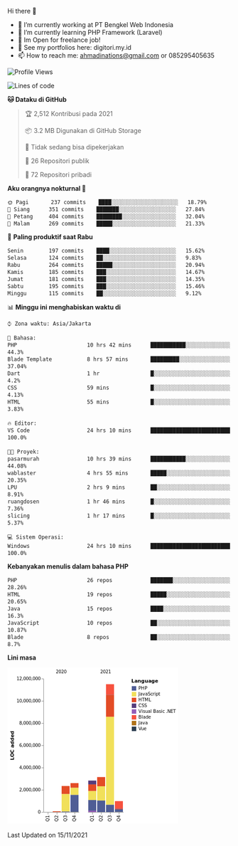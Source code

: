 Hi there 👋

- 🔭 I’m currently working at PT Bengkel Web Indonesia
- 🌱 I’m currently learning PHP Framework (Laravel)
- 📂 Im Open for freelance job!
- 🧷 See my portfolios here: digitori.my.id
- 📫 How to reach me: ahmadinations@gmail.com or 085295405635


<!--START_SECTION:waka-->
![Profile Views](http://img.shields.io/badge/Profil%20dilihat-5-blue)

![Lines of code](https://img.shields.io/badge/Sejak%20Hello%20World%20aku%20telah%20menulis-23.5%20million%20baris%20kode-blue)

**🐱 Dataku di GitHub** 

> 🏆 2,512 Kontribusi pada 2021
 > 
> 📦 3.2 MB Digunakan di GitHub Storage 
 > 
> 🚫 Tidak sedang bisa dipekerjakan
 > 
> 📜 26 Repositori publik 
 > 
> 🔑 72 Repositori pribadi  
 > 
**Aku orangnya nokturnal 🦉** 

```text
🌞 Pagi       237 commits    ████░░░░░░░░░░░░░░░░░░░░░   18.79% 
🌆 Siang      351 commits    ███████░░░░░░░░░░░░░░░░░░   27.84% 
🌃 Petang     404 commits    ████████░░░░░░░░░░░░░░░░░   32.04% 
🌙 Malam      269 commits    █████░░░░░░░░░░░░░░░░░░░░   21.33%

```
📅 **Paling produktif saat Rabu** 

```text
Senin        197 commits    ████░░░░░░░░░░░░░░░░░░░░░   15.62% 
Selasa       124 commits    ██░░░░░░░░░░░░░░░░░░░░░░░   9.83% 
Rabu         264 commits    █████░░░░░░░░░░░░░░░░░░░░   20.94% 
Kamis        185 commits    ███░░░░░░░░░░░░░░░░░░░░░░   14.67% 
Jumat        181 commits    ███░░░░░░░░░░░░░░░░░░░░░░   14.35% 
Sabtu        195 commits    ███░░░░░░░░░░░░░░░░░░░░░░   15.46% 
Minggu       115 commits    ██░░░░░░░░░░░░░░░░░░░░░░░   9.12%

```


📊 **Minggu ini menghabiskan waktu di** 

```text
⌚︎ Zona waktu: Asia/Jakarta

💬 Bahasa: 
PHP                      10 hrs 42 mins      ███████████░░░░░░░░░░░░░░   44.3% 
Blade Template           8 hrs 57 mins       █████████░░░░░░░░░░░░░░░░   37.04% 
Dart                     1 hr                █░░░░░░░░░░░░░░░░░░░░░░░░   4.2% 
CSS                      59 mins             █░░░░░░░░░░░░░░░░░░░░░░░░   4.13% 
HTML                     55 mins             █░░░░░░░░░░░░░░░░░░░░░░░░   3.83%

🔥 Editor: 
VS Code                  24 hrs 10 mins      █████████████████████████   100.0%

🐱‍💻 Proyek: 
pasarmurah               10 hrs 39 mins      ███████████░░░░░░░░░░░░░░   44.08% 
wablaster                4 hrs 55 mins       █████░░░░░░░░░░░░░░░░░░░░   20.35% 
LPU                      2 hrs 9 mins        ██░░░░░░░░░░░░░░░░░░░░░░░   8.91% 
ruangdosen               1 hr 46 mins        █░░░░░░░░░░░░░░░░░░░░░░░░   7.36% 
slicing                  1 hr 17 mins        █░░░░░░░░░░░░░░░░░░░░░░░░   5.37%

💻 Sistem Operasi: 
Windows                  24 hrs 10 mins      █████████████████████████   100.0%

```

**Kebanyakan menulis dalam bahasa PHP** 

```text
PHP                      26 repos            ███████░░░░░░░░░░░░░░░░░░   28.26% 
HTML                     19 repos            █████░░░░░░░░░░░░░░░░░░░░   20.65% 
Java                     15 repos            ████░░░░░░░░░░░░░░░░░░░░░   16.3% 
JavaScript               10 repos            ██░░░░░░░░░░░░░░░░░░░░░░░   10.87% 
Blade                    8 repos             ██░░░░░░░░░░░░░░░░░░░░░░░   8.7%

```


**Lini masa**

![Chart not found](https://raw.githubusercontent.com/MuhamadAhmadin/MuhamadAhmadin/master/charts/bar_graph.png) 


 Last Updated on 15/11/2021
<!--END_SECTION:waka-->
